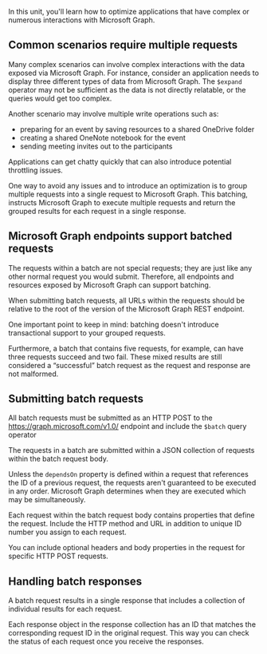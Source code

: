 In this unit, you'll learn how to optimize applications that have complex or numerous interactions with Microsoft Graph.

## Common scenarios require multiple requests

Many complex scenarios can involve complex interactions with the data exposed via Microsoft Graph. For instance, consider an application needs to display three different types of data from Microsoft Graph. The `$expand` operator may not be sufficient as the data is not directly relatable, or the queries would get too complex.

Another scenario may involve multiple write operations such as:

- preparing for an event by saving resources to a shared OneDrive folder
- creating a shared OneNote notebook for the event
- sending meeting invites out to the participants

Applications can get chatty quickly that can also introduce potential throttling issues.

One way to avoid any issues and to introduce an optimization is to group multiple requests into a single request to Microsoft Graph. This batching, instructs Microsoft Graph to execute multiple requests and return the grouped results for each request in a single response.

## Microsoft Graph endpoints support batched requests

The requests within a batch are not special requests; they are just like any other normal request you would submit. Therefore, all endpoints and resources exposed by Microsoft Graph can support batching.

When submitting batch requests, all URLs within the requests should be relative to the root of the version of the Microsoft Graph REST endpoint.

One important point to keep in mind: batching doesn't introduce transactional support to your grouped requests.

Furthermore, a batch that contains five requests, for example, can have three requests succeed and two fail. These mixed results are still considered a “successful” batch request as the request and response are not malformed.

## Submitting batch requests

All batch requests must be submitted as an HTTP POST to the https://graph.microsoft.com/v1.0/ endpoint and include the `$batch` query operator

The requests in a batch are submitted within a JSON collection of requests within the batch request body.

Unless the `dependsOn` property is defined within a request that references the ID of a previous request, the requests aren't guaranteed to be executed in any order. Microsoft Graph determines when they are executed which may be simultaneously.

Each request within the batch request body contains properties that define the request. Include the HTTP method and URL in addition to unique ID number you assign to each request.

You can include optional headers and body properties in the request for specific HTTP POST requests.

## Handling batch responses

A batch request results in a single response that includes a collection of individual results for each request.

Each response object in the response collection has an ID that matches the corresponding request ID in the original request. This way you can check the status of each request once you receive the responses.
